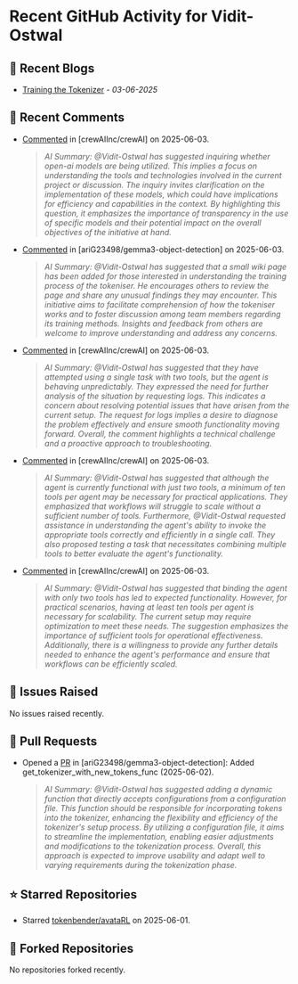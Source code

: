 # Recent GitHub Activity for Vidit-Ostwal

## 📝 Recent Blogs
- [Training the Tokenizer](https://www.notion.so/207e478805d48090b34fcc5c8e8c3c01?v=207e478805d480cfac6c000ca3c80482) - *03-06-2025*
## 💬 Recent Comments
- [Commented](https://github.com/crewAIInc/crewAI/issues/2943#issuecomment-2936640488) in [crewAIInc/crewAI] on 2025-06-03.
  > *AI Summary: @Vidit-Ostwal has suggested inquiring whether open-ai models are being utilized. This implies a focus on understanding the tools and technologies involved in the current project or discussion. The inquiry invites clarification on the implementation of these models, which could have implications for efficiency and capabilities in the context. By highlighting this question, it emphasizes the importance of transparency in the use of specific models and their potential impact on the overall objectives of the initiative at hand.*
- [Commented](https://github.com/ariG23498/gemma3-object-detection/pull/29#issuecomment-2936632634) in [ariG23498/gemma3-object-detection] on 2025-06-03.
  > *AI Summary: @Vidit-Ostwal has suggested that a small wiki page has been added for those interested in understanding the training process of the tokeniser. He encourages others to review the page and share any unusual findings they may encounter. This initiative aims to facilitate comprehension of how the tokeniser works and to foster discussion among team members regarding its training methods. Insights and feedback from others are welcome to improve understanding and address any concerns.*
- [Commented](https://github.com/crewAIInc/crewAI/issues/2938#issuecomment-2935298245) in [crewAIInc/crewAI] on 2025-06-03.
  > *AI Summary: @Vidit-Ostwal has suggested that they have attempted using a single task with two tools, but the agent is behaving unpredictably. They expressed the need for further analysis of the situation by requesting logs. This indicates a concern about resolving potential issues that have arisen from the current setup. The request for logs implies a desire to diagnose the problem effectively and ensure smooth functionality moving forward. Overall, the comment highlights a technical challenge and a proactive approach to troubleshooting.*
- [Commented](https://github.com/crewAIInc/crewAI/issues/2938#issuecomment-2934995749) in [crewAIInc/crewAI] on 2025-06-03.
  > *AI Summary: @Vidit-Ostwal has suggested that although the agent is currently functional with just two tools, a minimum of ten tools per agent may be necessary for practical applications. They emphasized that workflows will struggle to scale without a sufficient number of tools. Furthermore, @Vidit-Ostwal requested assistance in understanding the agent's ability to invoke the appropriate tools correctly and efficiently in a single call. They also proposed testing a task that necessitates combining multiple tools to better evaluate the agent's functionality.*
- [Commented](https://github.com/crewAIInc/crewAI/issues/2938#issuecomment-2934798968) in [crewAIInc/crewAI] on 2025-06-03.
  > *AI Summary: @Vidit-Ostwal has suggested that binding the agent with only two tools has led to expected functionality. However, for practical scenarios, having at least ten tools per agent is necessary for scalability. The current setup may require optimization to meet these needs. The suggestion emphasizes the importance of sufficient tools for operational effectiveness. Additionally, there is a willingness to provide any further details needed to enhance the agent's performance and ensure that workflows can be efficiently scaled.*

## 🐛 Issues Raised
No issues raised recently.

## 🚀 Pull Requests
- Opened a [PR](https://github.com/ariG23498/gemma3-object-detection/pull/29) in [ariG23498/gemma3-object-detection]: Added get_tokenizer_with_new_tokens_func (2025-06-02).
  > *AI Summary: @Vidit-Ostwal has suggested adding a dynamic function that directly accepts configurations from a configuration file. This function should be responsible for incorporating tokens into the tokenizer, enhancing the flexibility and efficiency of the tokenizer's setup process. By utilizing a configuration file, it aims to streamline the implementation, enabling easier adjustments and modifications to the tokenization process. Overall, this approach is expected to improve usability and adapt well to varying requirements during the tokenization phase.*

## ⭐ Starred Repositories
- Starred [tokenbender/avataRL](https://github.com/tokenbender/avataRL) on 2025-06-01.

## 🍴 Forked Repositories
No repositories forked recently.
